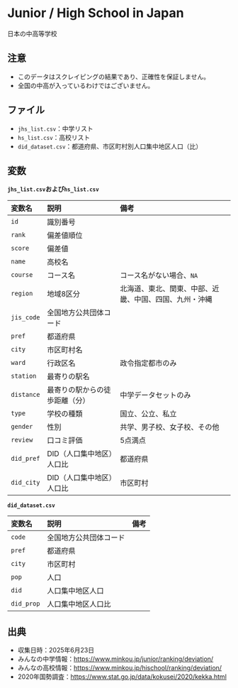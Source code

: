 # Junior / High School in Japan
日本の中高等学校

## 注意

- このデータはスクレイピングの結果であり、正確性を保証しません。
- 全国の中高が入っているわけではございません。

## ファイル

- `jhs_list.csv`：中学リスト
- `hs_list.csv`：高校リスト
- `did_dataset.csv`：都道府県、市区町村別人口集中地区人口（比）

## 変数

**`jhs_list.csv`および`hs_list.csv`**

|変数名|説明|備考|
|:---|:---|:---|
|`id`|識別番号||
|`rank`|偏差値順位||
|`score`|偏差値||
|`name`|高校名||
|`course`|コース名|コース名がない場合、`NA`|
|`region`|地域8区分|北海道、東北、関東、中部、近畿、中国、四国、九州・沖縄|
|`jis_code`|全国地方公共団体コード||
|`pref`|都道府県||
|`city`|市区町村名||
|`ward`|行政区名|政令指定都市のみ|
|`station`|最寄りの駅名||
|`distance`|最寄りの駅からの徒歩距離（分）|中学データセットのみ|
|`type`|学校の種類|国立、公立、私立|
|`gender`|性別|共学、男子校、女子校、その他|
|`review`|口コミ評価|5点満点|
|`did_pref`|DID（人口集中地区）人口比|都道府県|
|`did_city`|DID（人口集中地区）人口比|市区町村|


**`did_dataset.csv`**

|変数名|説明|備考|
|:---|:---|:---|
|`code`|全国地方公共団体コード||
|`pref`|都道府県||
|`city`|市区町村||
|`pop`|人口||
|`did`|人口集中地区人口||
|`did_prop`|人口集中地区人口比||

## 出典

- 収集日時：2025年6月23日
- みんなの中学情報：<https://www.minkou.jp/junior/ranking/deviation/>
- みんなの高校情報：<https://www.minkou.jp/hischool/ranking/deviation/>
- 2020年国勢調査：<https://www.stat.go.jp/data/kokusei/2020/kekka.html>
